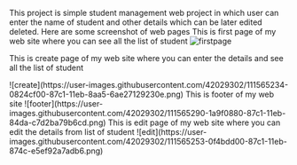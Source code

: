 This project is simple student management web project in which user can enter the name of student and other details which can be later edited deleted.
 Here are some screenshot of web pages
This is first page of my web site where you can see all the list of student
![firstpage](https://user-images.githubusercontent.com/42029302/111565272-12df6400-87c1-11eb-8df2-50faa51008e3.png)
<p>This is create page of my web site where you can enter the details and see all the list of student</P>
![create](https://user-images.githubusercontent.com/42029302/111565234-0824cf00-87c1-11eb-8aa5-6ae27129230e.png)
This is footer of my web site
![footer](https://user-images.githubusercontent.com/42029302/111565290-1a9f0880-87c1-11eb-84da-c7d2ba79b6cd.png)
This is edit page of my web site where you can edit the details from list of student
![edit](https://user-images.githubusercontent.com/42029302/111565253-0f4bdd00-87c1-11eb-874c-e5ef92a7adb6.png)




